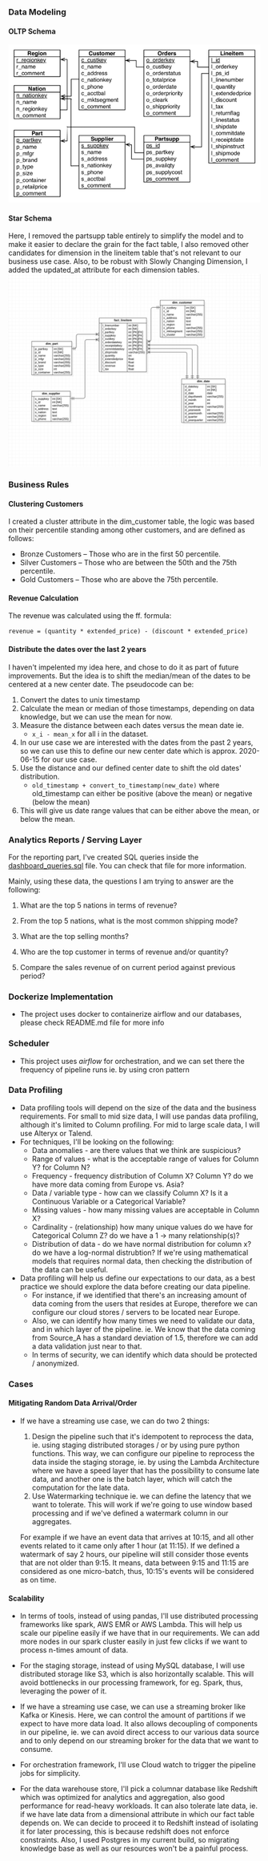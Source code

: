 ### Data Modeling
#### OLTP Schema
![oltp-schema](docs/images/oltp-schema.png)
#### Star Schema
Here, I removed the partsupp table entirely to simplify the model and to make it easier to declare the 
grain for the fact table,
I also removed other candidates for dimension in the lineitem table that's not
relevant to our business use case. Also, to be robust with Slowly Changing Dimension, I added 
the updated_at attribute for each dimension tables.
![star-schema](docs/images/dw-star-schema.png)

### Business Rules
#### Clustering Customers
I created a cluster attribute in the dim_customer table,
the logic was based on their percentile standing among other customers,
and are defined as follows:
   * Bronze Customers – Those who are in the first 50 percentile.
   * Silver Customers – Those who are between the 50th and the 75th percentile.
   * Gold Customers – Those who are above the 75th percentile.

#### Revenue Calculation
The revenue was calculated using the ff. formula:
```
revenue = (quantity * extended_price) - (discount * extended_price)
```

#### Distribute the dates over the last 2 years
I haven't impelented my idea here, and chose to do it as part of future improvements.
But the idea is to shift the median/mean of the dates to be centered at a new center date.
The pseudocode can be:
   1. Convert the dates to unix timestamp
   2. Calculate the mean or median of those timestamps, depending on data knowledge, but we can use the 
      mean for now.
   3. Measure the distance between each dates versus the mean date ie.
        * ```x_i - mean_x``` for all i in the dataset.
   4. In our use case we are interested with the dates from the 
      past 2 years, so we can use this to define our new center date which is approx. 2020-06-15 for our use 
      case.
   5. Use the distance and our defined center date to shift the old dates' distribution.
        * ```old_timestamp + convert_to_timestamp(new_date)``` where old_timestamp can either be positive 
          (above the mean) or negative (below the mean)
   6. This will give us date range values that can be either above the mean, or below the mean.
  
### Analytics Reports / Serving Layer
For the reporting part, I've created SQL queries inside the 
[dashboard_queries.sql](https://github.com/1byte-yoda/retail-analytics-pipeline/blob/develop/services/redash_analytics/scripts/dashboard_queries.sql) file.
You can check that file for more information.

Mainly, using these data, the questions I am trying to answer are the following:

1. What are the top 5 nations in terms of revenue?

2. From the top 5 nations, what is the most common shipping mode?

3. What are the top selling months?

4. Who are the top customer in terms of revenue and/or quantity?

5. Compare the sales revenue of on current period against previous period?

### Dockerize Implementation
* The project uses docker to containerize airflow and our databases, please check README.md file for more info

### Scheduler
* This project uses <i>airflow</i> for orchestration, and we can set there the frequency of
pipeline runs ie. by using cron pattern

### Data Profiling
* Data profiling tools will depend on the size of the data and the business requirements.
For small to mid size data, I will use pandas data profiling, although it's limited to Column profiling.
For mid to large scale data, I will use Alteryx or Talend.
* For techniques, I'll be looking on the following:
    - Data anomalies - are there values that we think are suspicious?
    - Range of values - what is the acceptable range of values for Column Y? for Column N?
    - Frequency - frequency distribution of Column X? Column Y? do we have more data coming from Europe vs.
      Asia?
    - Data / variable type - how can we classify Column X? Is it a Continuous Variable or a Categorical 
      Variable?
    - Missing values - how many missing values are acceptable in Column X?
    - Cardinality - (relationship) how many unique values do we have for Categorical Column Z?
    do we have a 1 -> many relationship(s)?
    - Distribution of data - do we have normal distribution for column x? do we have a log-normal distrubtion?
      If we're using mathematical models that requires normal data, then checking the distribution of the 
      data can be useful.
* Data profiling will help us define our expectations to our data, as a best practice we should explore the 
  data before creating our data pipeline.
    - For instance, if we identified that there's an increasing amount of data coming
    from the users that resides at Europe, therefore we can configure our cloud stores / servers
    to be located near Europe.
    - Also, we can identify how many times we need to validate our data, and in 
    which layer of the pipeline. ie. We know that the data coming from Source_A
    has a standard deviation of 1.5, therefore we can add a data validation just
    near to that.
    - In terms of security, we can identify which data should be protected / anonymized.


### Cases
#### Mitigating Random Data Arrival/Order
* If we have a streaming use case, we can do two 2 things:
    1. Design the pipeline such that it's idempotent to reprocess the data, ie.
    using staging distributed storages / or by using pure python functions.
    This way, we can configure our pipeline to reprocess the data inside the staging storage, ie. by using 
       the Lambda Architecture where we have a speed layer that has the possibility to consume
       late data, and another one is the batch layer, which will catch the computation for the late data.
    2. Use Watermarking technique ie. we can define the latency that we want to tolerate.
    This will work if we're going to use window based processing and if we've defined a
       watermark column in our aggregates. 
       
    For example if we have an event data that arrives at 10:15, and all other
    events related to it came only after 1 hour (at 11:15). If we defined a watermark
    of say 2 hours, our pipeline will still consider those events that are not older than
    9:15. It means, data between 9:15 and 11:15 are considered as one micro-batch, thus, 10:15's events 
  will be considered as on time.

#### Scalability

  * In terms of tools, instead of using pandas, I'll use distributed processing frameworks
  like spark, AWS EMR or AWS Lambda. This will help us scale our pipeline easily if we have that in our requirements.
  We can add more nodes in our spark cluster easily in just few clicks if we want to process n-times 
  amount of data.


  * For the staging storage, instead of using MySQL database, I will use distributed storage like S3,
  which is also horizontally scalable. This will avoid bottlenecks in our processing framework, for
  eg. Spark, thus, leveraging the power of it.
    

  * If we have a streaming use case, we can use a streaming broker like Kafka or Kinesis.
  Here, we can control the amount of partitions if we expect to have more data load.
  It also allows decoupling of components in our pipeline, ie. we can avoid direct access to our
  various data source and to only depend on our streaming broker for the data that we want to consume.
  

  * For orchestration framework, I'll use Cloud watch to trigger the pipeline jobs for simplicity.


  * For the data warehouse store, I'll pick a columnar database like Redshift which was
    optimized for analytics and aggregation, also good performance for read-heavy workloads.
    It can also tolerate late data, ie. if we have late data from a dimensional attribute in which our fact 
    table depends on. We can decide to proceed it to Redshift instead of isolating it for later processing, 
    this is because redshift does not enforce constraints. Also, I used Postgres in my current build, so migrating
  knowledge base as well as our resources won't be a painful process.
  
  
  
  